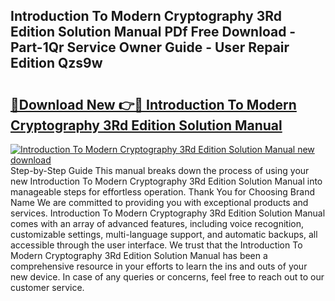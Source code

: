 ## Introduction To Modern Cryptography 3Rd Edition Solution Manual PDf Free Download - Part-1Qr Service Owner Guide - User Repair Edition Qzs9w

# <h2><a href="http://bc38065.oget.top/?id=Introduction+To+Modern+Cryptography+3Rd+Edition+Solution+Manual">🔗Download New 👉🔴 Introduction To Modern Cryptography 3Rd Edition Solution Manual</a></h2>

[![Introduction To Modern Cryptography 3Rd Edition Solution Manual new download](https://i.imgur.com/5g1atiW.png)](http://bc38065.oget.top/?id=Introduction+To+Modern+Cryptography+3Rd+Edition+Solution+Manual)
Step-by-Step Guide This manual breaks down the process of using your new Introduction To Modern Cryptography 3Rd Edition Solution Manual into manageable steps for effortless operation. Thank You for Choosing Brand Name We are committed to providing you with exceptional products and services. Introduction To Modern Cryptography 3Rd Edition Solution Manual comes with an array of advanced features, including voice recognition, customizable settings, multi-language support, and automatic backups, all accessible through the user interface. We trust that the Introduction To Modern Cryptography 3Rd Edition Solution Manual has been a comprehensive resource in your efforts to learn the ins and outs of your new device. In case of any queries or concerns, feel free to reach out to our customer service.

